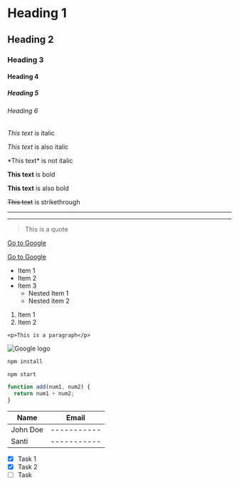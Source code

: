 <!-- Headings -->
# Heading 1
## Heading 2
### Heading 3
#### Heading 4
##### Heading 5
###### Heading 6

<!-- Italics -->
*This text* is italic

_This text_ is also italic

\*This text\* is not italic

<!-- Bold -->
**This text** is bold

__This text__ is also bold

<!-- Strikethrough -->
~~This text~~ is strikethrough

<!-- Horizontal rule (separator) -->

---
___

<!-- BlockQuote -->
> This is a quote

<!-- Links -->
[Go to Google](https://www.google.com/)
<!-- Link with comment -->
[Go to Google](https://www.google.com/ "comment")

<!-- Unordered Lists -->
* Item 1
* Item 2
* Item 3
  * Nested Item 1
  * Nested item 2

<!-- Ordered list -->
1. Item 1
2. Item 2

<!-- Inline code block -->
`<p>This is a paragraph</p>`

<!-- Images -->
![Google logo](https://www.google.com/images/branding/googlelogo/1x/googlelogo_color_272x92dp.png)

<!-- Github Markdown -->

<!-- Code Blocks -->
```bash
npm install

npm start
```

```javascript
function add(num1, num2) {
  return num1 + num2;
}
```

<!-- Tables -->
| Name     | Email       |
| -------- | ----------- |
| John Doe | ----------- |
| Santi    | ----------- |

<!-- Task Lists -->
* [x] Task 1
* [x] Task 2
* [ ] Task